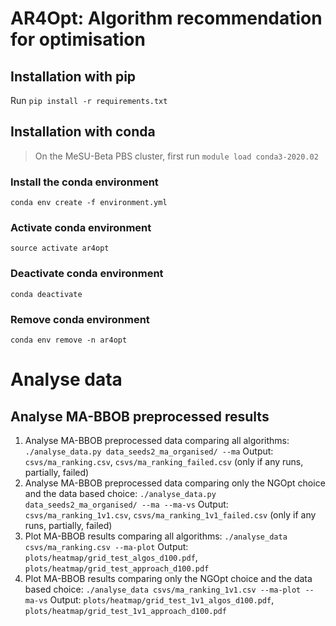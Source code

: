 # AR4Opt: Algorithm recommendation for optimisation

## Installation with pip
Run `pip install -r requirements.txt`

## Installation with conda
> On the MeSU-Beta PBS cluster, first run `module load conda3-2020.02`

### Install the conda environment
`conda env create -f environment.yml`

### Activate conda environment
`source activate ar4opt`

### Deactivate conda environment
`conda deactivate`

### Remove conda environment
`conda env remove -n ar4opt`

# Analyse data

## Analyse MA-BBOB preprocessed results
1. Analyse MA-BBOB preprocessed data comparing all algorithms: `./analyse_data.py data_seeds2_ma_organised/ --ma`
Output: `csvs/ma_ranking.csv`, `csvs/ma_ranking_failed.csv` (only if any runs, partially, failed)
2. Analyse MA-BBOB preprocessed data comparing only the NGOpt choice and the data based choice: `./analyse_data.py data_seeds2_ma_organised/ --ma --ma-vs`
Output: `csvs/ma_ranking_1v1.csv`, `csvs/ma_ranking_1v1_failed.csv` (only if any runs, partially, failed)
3. Plot MA-BBOB results comparing all algorithms: `./analyse_data csvs/ma_ranking.csv --ma-plot`
Output: `plots/heatmap/grid_test_algos_d100.pdf`, `plots/heatmap/grid_test_approach_d100.pdf`
4. Plot MA-BBOB results comparing only the NGOpt choice and the data based choice: `./analyse_data csvs/ma_ranking_1v1.csv --ma-plot --ma-vs`
Output: `plots/heatmap/grid_test_1v1_algos_d100.pdf`, `plots/heatmap/grid_test_1v1_approach_d100.pdf`

